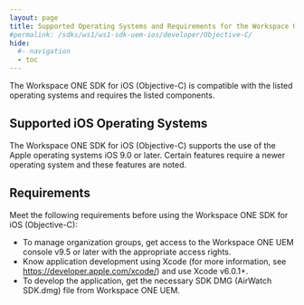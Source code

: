 ```yaml
---
layout: page
title: Supported Operating Systems and Requirements for the Workspace ONE SDK for iOS (Objective-C)
#permalink: /sdks/ws1/ws1-sdk-uem-ios/developer/Objective-C/
hide:
  #- navigation
  - toc
---
```


The Workspace ONE SDK for iOS (Objective-C) is compatible with the listed operating systems and requires the listed components.

## Supported iOS Operating Systems
The Workspace ONE SDK for iOS (Objective-C) supports the use of the Apple operating systems iOS 9.0 or later. Certain features require a newer operating system and these features are noted.

## Requirements
Meet the following requirements before using the Workspace ONE SDK for iOS (Objective-C):
* To manage organization groups, get access to the Workspace ONE UEM console v9.5 or later with the appropriate access rights.
* Know application development using Xcode (for more information, see https://developer.apple.com/xcode/) and use Xcode v6.0.1+.
* To develop the application, get the necessary SDK DMG (AirWatch SDK.dmg) file from Workspace ONE UEM.